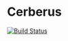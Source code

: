 # Cerberus
[![Build Status](https://baarsik.visualstudio.com/Cerberus/_apis/build/status/Cerberus-ASP.NET%20Core-CI?branchName=master)](https://baarsik.visualstudio.com/Cerberus/_build/latest?definitionId=2&branchName=master)
